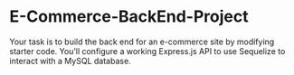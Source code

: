 # E-Commerce-BackEnd-Project
Your task is to build the back end for an e-commerce site by modifying starter code. You’ll configure a working Express.js API to use Sequelize to interact with a MySQL database.
